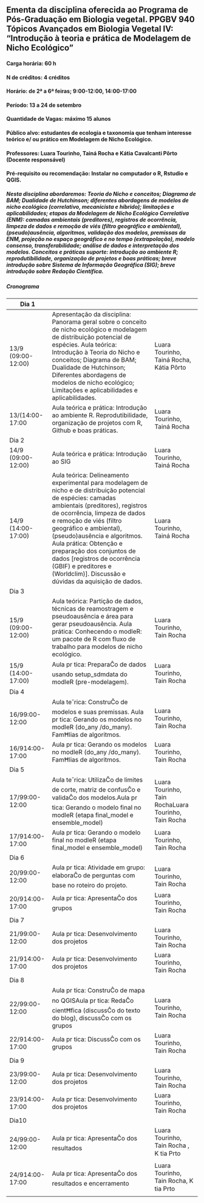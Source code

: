 ## Ementa da disciplina oferecida ao Programa de Pós-Graduação em Biologia vegetal. PPGBV 940 Tópicos Avançados em Biologia Vegetal IV: “Introdução à teoria e prática de Modelagem de Nicho Ecológico”

#### Carga horária: 60 h
#### N de créditos: 4 créditos
#### Horário: de 2ª a 6ª feiras; 9:00-12:00, 14:00-17:00
#### Período: 13 a 24 de setembro
#### Quantidade de Vagas: máximo 15 alunos
#### Público alvo: estudantes de ecologia e taxonomia que tenham interesse teórico e/ ou prático em Modelagem de Nicho Ecológico.
#### Professores: Luara Tourinho, Tainá Rocha e Kátia Cavalcanti Pôrto (Docente responsável)
#### Pré-requisito ou recomendação: Instalar no computador o R, Rstudio e QGIS.


##### Nesta disciplina abordaremos: Teoria do Nicho e conceitos; Diagrama de BAM; Dualidade de Hutchinson; diferentes abordagens de modelos de nicho ecológico (correlativo, mecanicista e híbrido); limitações e aplicabilidades; etapas da Modelagem de Nicho Ecológico Correlativa (ENM): camadas ambientais (preditores), registros de ocorrência, limpeza de dados e remoção de viés (filtro geográfico e ambiental), (pseudo)ausência, algoritmos, validação dos modelos, premissas da ENM, projeção no espaço geográfico e no tempo (extrapolação), modelo consenso, transferabilidade; análise de dados e interpretação dos modelos. Conceitos e práticas suporte: introdução ao ambiente R; reprodutibilidade, organização de projetos e boas práticas; breve introdução sobre Sistema de Informação Geográfica (SIG); breve introdução sobre Redação Científica.

##### Cronograma 

| Dia 1            |                                                                                                                                                                                                                                                                                                                                                                                                                              |                                                                    |
|------------------|------------------------------------------------------------------------------------------------------------------------------------------------------------------------------------------------------------------------------------------------------------------------------------------------------------------------------------------------------------------------------------------------------------------------------|--------------------------------------------------------------------|
| 13/9 (09:00-12:00) | Apresentação da disciplina: Panorama geral sobre o conceito de nicho ecológico e modelagem de distribuição potencial de espécies. Aula teórica: Introdução à Teoria do Nicho e conceitos; Diagrama de BAM; Dualidade de Hutchinson; Diferentes abordagens de modelos de nicho ecológico; Limitações e aplicabilidades e aplicabilidades.                                                                                                             | Luara Tourinho, Tainá Rocha, Kátia Pôrto |
| 13/(14:00-17:00  | Aula teórica e prática: Introdução ao ambiente R. Reprodutibilidade, organização de projetos com R, Github e boas práticas.                                                                                                                                                                                                                                                                                                    | Luara Tourinho, Tainá Rocha                                        |
| Dia 2            |                                                                                                                                                                                                                                                                                                                                                                                                                              |                                                                    |
| 14/9 (09:00-12:00)   | Aula teórica e prática: Introdução ao SIG                                                                                                                                                                                                                                                                                                                                                                                    | Luara Tourinho, Tainá Rocha                                        |
| 14/9 (14:00-17:00)  | Aula teórica: Delineamento experimental para modelagem de nicho e de distribuição potencial de espécies: camadas ambientais (preditores), registros de ocorrência, limpeza de dados e remoção de viés (filtro geográfico e ambiental), (pseudo)ausência e algoritmos.<br> Aula prática: Obtenção e preparação dos conjuntos de dados [registros de ocorrência (GBIF) e preditores e (Worldclim)]. Discussão e dúvidas da aquisição de dados. | Luara Tourinho, Tainá  Rocha                                        |
| Dia 3            |                                                                                                                                                                                                                                                                                                                                                                                                                              |                                                                    |
| 15/9 (09:00-12:00)   |  Aula teórica: Partição de dados, técnicas de reamostragem e pseudoausência e área para gerar pseudoausência.  Aula prática: Conhecendo o modleR: um pacote de R com fluxo de trabalho para modelos de nicho ecológico.                                                                                                                                                                                                            | Luara Tourinho, Tain  Rocha                                        |
| 15/9 (14:00-17:00)  | Aula pr tica: PreparaĈo de dados usando setup_sdmdata do modleR (pre-modelagem).                                                                                                                                                                                                                                                                                                                                             | Luara Tourinho, Tain  Rocha                                        |
| Dia 4            |                                                                                                                                                                                                                                                                                                                                                                                                                              |                                                                    |
| 16/99:00-12:00   | Aula te˘rica: ConstruĈo de modelos e suas premissas. Aula pr tica: Gerando os modelos no modleR (do_any /do_many). FamĦlias de algoritmos.                                                                                                                                                                                                                                                                                   | Luara Tourinho, Tain  Rocha                                        |
| 16/914:00-17:00  | Aula pr tica: Gerando os modelos no modleR (do_any /do_many). FamĦlias de algoritmos.                                                                                                                                                                                                                                                                                                                                        | Luara Tourinho, Tain  Rocha                                        |
| Dia 5            |                                                                                                                                                                                                                                                                                                                                                                                                                              |                                                                    |
| 17/99:00-12:00   | Aula te˘rica: UtilizaĈo de limites de corte, matriz de confusĈo e validaĈo dos modelos.Aula pr tica: Gerando o modelo final no modleR (etapa final_model e ensemble_model)                                                                                                                                                                                                                                                   | Luara Tourinho, Tain  RochaLuara Tourinho, Tain  Rocha             |
| 17/914:00-17:00  | Aula pr tica: Gerando o modelo final no modleR (etapa final_model e ensemble_model)                                                                                                                                                                                                                                                                                                                                          | Luara Tourinho, Tain  Rocha                                        |
| Dia 6            |                                                                                                                                                                                                                                                                                                                                                                                                                              |                                                                    |
| 20/99:00-12:00   | Aula pr tica: Atividade em grupo: elaboraĈo de perguntas com base no roteiro do projeto.                                                                                                                                                                                                                                                                                                                                     | Luara Tourinho, Tain  Rocha                                        |
| 20/914:00-17:00  | Aula pr tica: ApresentaĈo dos grupos                                                                                                                                                                                                                                                                                                                                                                                         | Luara Tourinho, Tain  Rocha                                        |
| Dia 7            |                                                                                                                                                                                                                                                                                                                                                                                                                              |                                                                    |
| 21/99:00-12:00   | Aula pr tica: Desenvolvimento dos projetos                                                                                                                                                                                                                                                                                                                                                                                   | Luara Tourinho, Tain  Rocha                                        |
| 21/914:00-17:00  | Aula pr tica: Desenvolvimento dos projetos                                                                                                                                                                                                                                                                                                                                                                                   | Luara Tourinho, Tain  Rocha                                        |
| Dia 8            |                                                                                                                                                                                                                                                                                                                                                                                                                              |                                                                    |
| 22/99:00-12:00   | Aula pr tica: ConstruĈo de mapa no QGISAula pr tica: RedaĈo cientĦfica (discussĈo do texto do blog), discussĈo com os grupos                                                                                                                                                                                                                                                                                                 | Luara Tourinho, Tain  Rocha                                        |
| 22/914:00-17:00  | Aula pr tica:  DiscussĈo com os grupos                                                                                                                                                                                                                                                                                                                                                                                       | Luara Tourinho, Tain  Rocha                                        |
| Dia 9            |                                                                                                                                                                                                                                                                                                                                                                                                                              |                                                                    |
| 23/99:00-12:00   | Aula pr tica: Desenvolvimento dos projetos                                                                                                                                                                                                                                                                                                                                                                                   | Luara Tourinho, Tain  Rocha                                        |
| 23/914:00-17:00  | Aula pr tica: Desenvolvimento dos projetos                                                                                                                                                                                                                                                                                                                                                                                   | Luara Tourinho, Tain  Rocha                                        |
| Dia10            |                                                                                                                                                                                                                                                                                                                                                                                                                              |                                                                    |
| 24/99:00-12:00   | Aula pr tica: ApresentaĈo dos resultados                                                                                                                                                                                                                                                                                                                                                                                     | Luara Tourinho, Tain  Rocha , K tia Prto                           |
| 24/914:00-17:00  | Aula pr tica: ApresentaĈo dos resultados e encerramento                                                                                                                                                                                                                                                                                                                                                                      | Luara Tourinho, Tain  Rocha, K tia Prto                            |
